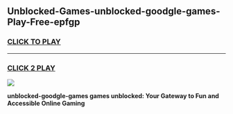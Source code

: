 
## Unblocked-Games-unblocked-goodgle-games-Play-Free-epfgp
<h3>
<a href="https://premium76.site?title=unblocked-goodgle-games&ref=09A">CLICK TO PLAY</a></h3>
<hr>

<h3>
<a href="https://premium76.site?title=unblocked-goodgle-games&ref=09A">CLICK 2 PLAY</a>
  
</h3>

<a href="https://premium76.site?title=unblocked-goodgle-games&ref=09A"><img src="https://clearcache.store/games.png"></a>


**unblocked-goodgle-games games unblocked: Your Gateway to Fun and Accessible Online Gaming**
